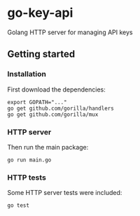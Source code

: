 # go-key-api

Golang HTTP server for managing API keys

## Getting started

### Installation

First download the dependencies:

    export GOPATH="..."
    go get github.com/gorilla/handlers
    go get github.com/gorilla/mux

### HTTP server

Then run the main package:

    go run main.go

### HTTP tests

Some HTTP server tests were included:

    go test
